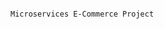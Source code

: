                                                                              Microservices E-Commerce Project
